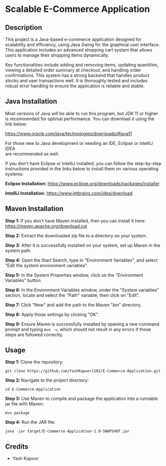 # Scalable E-Commerce Application

## Description
This project is a Java-based e-commerce application designed for scalability and efficiency, using
Java Swing for the graphical user interface. This application includes an advanced shopping cart
system that allows users to manage their shopping items dynamically.

Key functionalities include adding and removing items, updating quantities, viewing a detailed
order summary at checkout, and handling order confirmations. This system has a strong backend 
that handles product stocks and user transactions well. It is thoroughly tested and includes 
robust error handling to ensure the application is reliable and stable.

## Java Installation
Most versions of Java will be able to run this program, but JDK 11 or higher is recommended for optimal performance. You can download it using the link below:

https://www.oracle.com/java/technologies/downloads/#java11

For those new to Java development or needing an IDE, Eclipse or IntelliJ IDEA   
are recommended as well.

If you don't have Eclipse or IntelliJ installed, you can follow the step-by-step  
instructions provided in the links below to install them on various operating systems:

**Eclipse Installation:** https://www.eclipse.org/downloads/packages/installer

**IntelliJ Installation:** https://www.jetbrains.com/idea/download

## Maven Installation
**Step 1:** If you don't have Maven installed, then you can install it here:
https://maven.apache.org/download.cgi

**Step 2:** Extract the downloaded zip file to a directory on your system.

**Step 3:** After it is successfully installed on your system, set up Maven in the system path.

**Step 4:** Open the Start Search, type in "Environment Variables", and select "Edit the system environment variables".

**Step 5:** In the System Properties window, click on the "Environment Variables" button.

**Step 6:** In the Environment Variables window, under the "System variables" section, locate and
select the "Path" variable, then click on "Edit".

**Step 7:** Click "New" and add the path to the Maven "bin" directory.

**Step 8:** Apply those settings by clicking "OK".

**Step 9:** Ensure Maven is successfully installed by opening a new command prompt and typing
`mvn -v`, which should not result in any errors if these steps are followed correctly.


## Usage
**Step 1:** Clone the repository:
```
git clone https://github.com/YashKapoor1102/E-Commerce-Application.git
```
**Step 2:** Navigate to the project directory:
```
cd E-Commerce-Application
```
**Step 3:** Use Maven to compile and package the application into a runnable jar file
with Maven:
```
mvn package
```
**Step 4:** Run the JAR file:
```
java -jar target/E-Commerce-Application-1.0-SNAPSHOT.jar
```

## Credits
- Yash Kapoor
